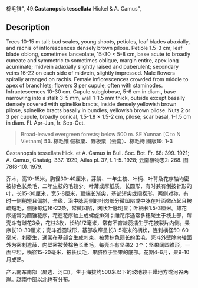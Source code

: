 棕毛锥",
49.**Castanopsis tessellata** Hickel & A. Camus",

## Description
Trees 10-15 m tall; bud scales, young shoots, petioles, leaf blades abaxially, and rachis of inflorescences densely brown pilose. Petiole 1.5-3 cm; leaf blade oblong, sometimes lanceolate, 15-30 ×  5-8 cm, base acute to broadly cuneate and symmetric to sometimes oblique, margin entire, apex long acuminate; midvein adaxially slightly raised and puberulent; secondary veins 16-22 on each side of midvein, slightly impressed. Male flowers spirally arranged on rachis. Female inflorescences crowded from middle to apex of branchlets; flowers 3 per cupule, often with staminodes. Infructescences 10-30 cm. Cupule subglobose, 5-6 cm in diam., base narrowing into a stalk 3-5 mm, wall 1-1.5 mm thick, outside except basally densely covered with spinelike bracts, inside densely yellowish brown pilose, spinelike bracts basally in bundles, yellowish brown pilose. Nuts 2 or 3 per cupule, broadly conical, 1.5-1.8 ×  1.5-2 cm, pilose; scar basal, 1-1.5 cm in diam. Fl. Apr-Jun, fr. Sep-Oct.

> Broad-leaved evergreen forests; below 500 m. SE Yunnan [C to N Vietnam]
**53. 棕毛锥 假板栗、野板栗（云南）、棕毛栲 图版19: 1-3**

Castanopsis tessellata Hick. et A. Camus in Bull. Soc. Bot. Fr. 68: 399. 1921; A. Camus, Chataig. 337. 1929, Atlas pl. 37, f. 1-5. 1928; 云南植物志2: 268. 图78(8-10). 1979.

乔木，高10-15米，胸径30-40厘米，芽鳞、一年生枝、叶柄、叶背及花序轴均密被棕色长柔毛，二年生枝的毛较少。叶薄或厚纸质，长圆形，有时兼有倒披针形的叶，长15-30厘米，宽5-8厘米，顶端长渐尖，基部短尖或阔楔形，两侧对称，有时一侧稍短且偏斜，全缘，沿中脉两侧的叶肉部分微凹陷或中脉在叶面微凸起且被疏短毛，侧脉每边16-22条，常微凹陷，网状叶脉明显；叶柄长1.5-3厘米。雄花序通常为圆锥花序，花在花序轴上成螺旋排列；雌花序通常多穗聚生于枝上部，每壳斗有雌花3朵，花柱3枚，长约1/2毫米，常有不育雄蕊插生于花被裂片内侧。果序长10-30厘米；壳斗近圆球形，基部收窄呈长3-5毫米的柄状，连刺横径50-60毫米，刺密生，通常在基部合生成刺束，被黄棕色颇长的柔毛，壳斗外壁除向轴面外为密刺遮蔽，内壁密被黄棕色长柔毛，每壳斗有坚果2-3个；坚果阔圆锥形，一面平坦，横径15-20毫米，被长伏毛，果脐位于坚果的底部。花期4-6月，果9-10月成熟。

产云南东南部（屏边、河口）。生于海拔约500米以下的坡地较干燥地方或河谷两岸。越南中部以北也有分布。
